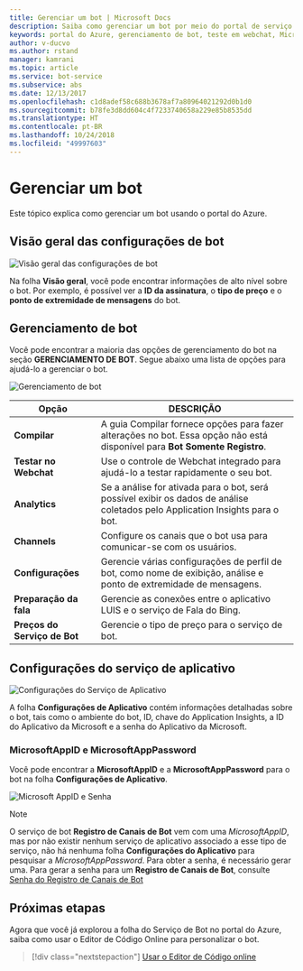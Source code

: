 ```yaml
---
title: Gerenciar um bot | Microsoft Docs
description: Saiba como gerenciar um bot por meio do portal de serviço de bot.
keywords: portal do Azure, gerenciamento de bot, teste em webchat, MicrosoftAppID, MicrosoftAppPassword, configurações de aplicativo
author: v-ducvo
ms.author: rstand
manager: kamrani
ms.topic: article
ms.service: bot-service
ms.subservice: abs
ms.date: 12/13/2017
ms.openlocfilehash: c1d8adef58c688b3678af7a80964021292d0b1d0
ms.sourcegitcommit: b78fe3d8dd604c4f7233740658a229e85b8535dd
ms.translationtype: HT
ms.contentlocale: pt-BR
ms.lasthandoff: 10/24/2018
ms.locfileid: "49997603"
---
```

# <a name="manage-a-bot"></a>Gerenciar um bot

Este tópico explica como gerenciar um bot usando o portal do Azure.

## <a name="bot-settings-overview"></a>Visão geral das configurações de bot

![Visão geral das configurações de bot](~/media/azure-manage-a-bot/overview.png)

Na folha **Visão geral**, você pode encontrar informações de alto nível sobre o bot. Por exemplo, é possível ver a **ID da assinatura**, o **tipo de preço** e o **ponto de extremidade de mensagens** do bot.

## <a name="bot-management"></a>Gerenciamento de bot

 Você pode encontrar a maioria das opções de gerenciamento do bot na seção **GERENCIAMENTO DE BOT**. Segue abaixo uma lista de opções para ajudá-lo a gerenciar o bot.

![Gerenciamento de bot](~/media/azure-manage-a-bot/bot-management.png)

| Opção |  DESCRIÇÃO |
| ---- | ---- |
| **Compilar** | A guia Compilar fornece opções para fazer alterações no bot. Essa opção não está disponível para **Bot Somente Registro**. |
| **Testar no Webchat** | Use o controle de Webchat integrado para ajudá-lo a testar rapidamente o seu bot. |
| **Analytics** | Se a análise for ativada para o bot, será possível exibir os dados de análise coletados pelo Application Insights para o bot. |
| **Channels** | Configure os canais que o bot usa para comunicar-se com os usuários. |
| **Configurações** | Gerencie várias configurações de perfil de bot, como nome de exibição, análise e ponto de extremidade de mensagens. |
| **Preparação da fala** | Gerencie as conexões entre o aplicativo LUIS e o serviço de Fala do Bing. |
| **Preços do Serviço de Bot** | Gerencie o tipo de preço para o serviço de bot. |

## <a name="app-service-settings"></a>Configurações do serviço de aplicativo

![Configurações do Serviço de Aplicativo](~/media/azure-manage-a-bot/app-service-settings.png)

A folha **Configurações de Aplicativo** contém informações detalhadas sobre o bot, tais como o ambiente do bot, ID, chave do Application Insights, a ID do Aplicativo da Microsoft e a senha do Aplicativo da Microsoft.

### <a name="microsoftappid-and-microsoftapppassword"></a>MicrosoftAppID e MicrosoftAppPassword

Você pode encontrar a **MicrosoftAppID** e a **MicrosoftAppPassword** para o bot na folha **Configurações de Aplicativo**.

![Microsoft AppID e Senha](~/media/azure-manage-a-bot/app-settings.png)

> [!NOTE]
> O serviço de bot **Registro de Canais de Bot** vem com uma *MicrosoftAppID*, mas por não existir nenhum serviço de aplicativo associado a esse tipo de serviço, não há nenhuma folha **Configurações do Aplicativo** para pesquisar a *MicrosoftAppPassword*. Para obter a senha, é necessário gerar uma. Para gerar a senha para um **Registro de Canais de Bot**, consulte [Senha do Registro de Canais de Bot](bot-service-quickstart-registration.md#bot-channels-registration-password)

## <a name="next-steps"></a>Próximas etapas
Agora que você já explorou a folha do Serviço de Bot no portal do Azure, saiba como usar o Editor de Código Online para personalizar o bot.
> [!div class="nextstepaction"]
> [Usar o Editor de Código online](bot-service-build-online-code-editor.md)
